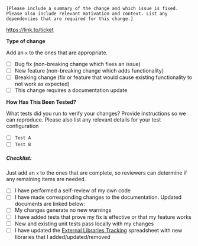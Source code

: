 `[Please include a summary of the change and which issue is fixed. Please also include relevant motivation and context. List any dependencies that are required for this change.]`

https://link.to/ticket

**Type of change**

Add an `x` to the ones that are appropriate.

- [ ] Bug fix (non-breaking change which fixes an issue)
- [ ] New feature (non-breaking change which adds functionality)
- [ ] Breaking change (fix or feature that would cause existing functionality to not work as expected)
- [ ] This change requires a documentation update

**How Has This Been Tested?**

What tests did you run to verify your changes? Provide instructions so we can reproduce. Please also list any relevant
details for your test configuration

- [ ] `Test A`
- [ ] `Test B`

##### Checklist:
Just add an `x` to the ones that are complete, so reviewers can determine if any remaining items are needed.

- [ ] I have performed a self-review of my own code
- [ ] I have made corresponding changes to the documentation. Updated documents are linked below:
- [ ] My changes generate no new warnings
- [ ] I have added tests that prove my fix is effective or that my feature works
- [ ] New and existing unit tests pass locally with my changes
- [ ] I have updated the [External Libraries Tracking](https://goo.gl/a2iav1) spreadsheet with new libraries that I
  added/updated/removed
